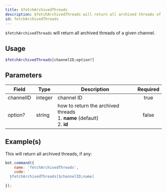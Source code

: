 ```yaml
---
title: $fetchArchivedThreads
description: $fetchArchivedThreads will return all archived threads of a given channel.
id: fetchArchivedThreads
---
```


`$fetchArchivedThreads` will return all archived threads of a given channel.

## Usage

```php
$fetchArchivedThreads[channelID;option?]
```

## Parameters

| Field     | Type    | Description                                                                      | Required |
|-----------|---------|----------------------------------------------------------------------------------|:--------:|
| channelID | integer | channel ID                                                                       |   true   |
| option?   | string  | how to return the archived threads <br /> 1. **name** (default) <br /> 2. **id** |  false   |

## Example(s)

This will return all archived threads, if any:

```javascript
bot.command({
    name: 'fetchArchivedThreads',
    code: `
  $fetchArchivedThreads[$channelID;name]
  `
});
```
